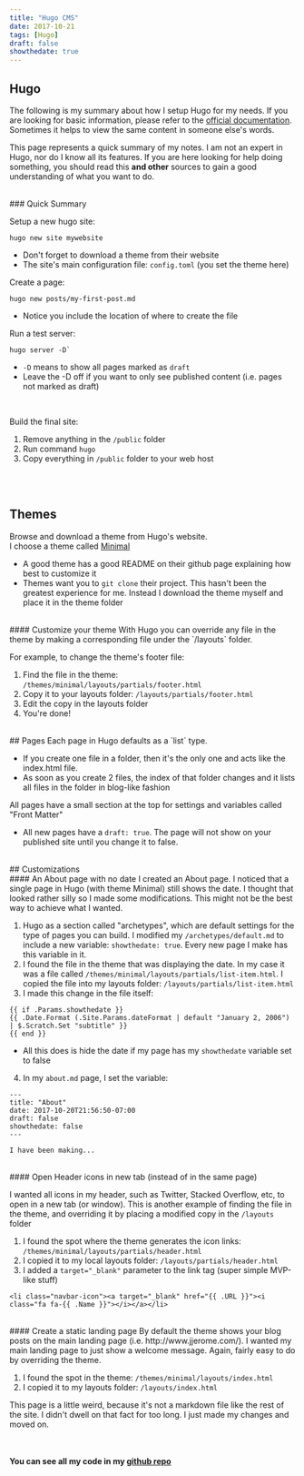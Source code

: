 ```yaml
---
title: "Hugo CMS"
date: 2017-10-21
tags: [Hugo]
draft: false
showthedate: true
---
```


## Hugo

The following is my summary about how I setup Hugo for my needs.  If you are looking for basic information, please refer to the <a href="https://gohugo.io/documentation/" target="`_blank`">official documentation</a>.  Sometimes it helps to view the same content in someone else's words.

This page represents a quick summary of my notes.  I am not an expert in Hugo, nor do I know all its features.  If you are here looking for help doing something, you should read this **and other** sources to gain a good understanding of what you want to do.

<br/>
### Quick Summary

Setup a new hugo site:
  ```
  hugo new site mywebsite
  ```
  * Don't forget to download a theme from their website
  * The site's main configuration file: `config.toml` (you set the theme here)

Create a page:
  ```
  hugo new posts/my-first-post.md
  ```
  * Notice you include the location of where to create the file   

Run a test server:
  ```
  hugo server -D`   
  ```
  * `-D` means to show all pages marked as `draft`
  * Leave the -D off if you want to only see published content (i.e. pages not marked as draft)   
  <br/>

Build the final site:

  1. Remove anything in the `/public` folder
  2. Run command `hugo`
  3. Copy everything in `/public` folder to your web host

<br/><br/>

## Themes

Browse and download a theme from Hugo's website.   
I choose a theme called <a href="https://github.com/calintat/minimal/" target="`_blank`">Minimal</a>

* A good theme has a good README on their github page explaining how best to customize it
* Themes want you to `git clone` their project.  This hasn't been the greatest experience for me.  Instead I download the theme myself and place it in the theme folder

<br/>
#### Customize your theme
With Hugo you can override any file in the theme by making a corresponding file under the `/layouts` folder.

For example, to change the theme's footer file:

1. Find the file in the theme: `/themes/minimal/layouts/partials/footer.html`
2. Copy it to your layouts folder: `/layouts/partials/footer.html`
3. Edit the copy in the layouts folder
4. You're done!

<br/>
## Pages
Each page in Hugo defaults as a `list` type.

* If you create one file in a folder, then it's the only one and acts like the index.html file.  
* As soon as you create 2 files, the index of that folder changes and it lists all files in the folder in blog-like fashion

All pages have a small section at the top for settings and variables called "Front Matter"

* All new pages have a `draft: true`.  The page will not show on your published site until you change it to false.

<br/>
## Customizations

<br/>
#### An About page with no date
I created an About page.  I noticed that a single page in Hugo (with theme Minimal) still shows the date.  I thought that looked rather silly so I made some modifications.  This might not be the best way to achieve what I wanted.

1. Hugo as a section called "archetypes", which are default settings for the type of pages you can build.  I modified my `/archetypes/default.md` to include a new variable: `showthedate: true`.  Every new page I make has this variable in it.
2. I found the file in the theme that was displaying the date.  In my case it was a file called `/themes/minimal/layouts/partials/list-item.html`.  I copied the file into my layouts folder: `/layouts/partials/list-item.html`
3. I made this change in the file itself:

  ```
  {{ if .Params.showthedate }}
  {{ .Date.Format (.Site.Params.dateFormat | default "January 2, 2006") | $.Scratch.Set "subtitle" }}
  {{ end }}
  ```
  * All this does is hide the date if my page has my `showthedate` variable set to false

4. In my `about.md` page, I set the variable:

  ```
  ---
  title: "About"
  date: 2017-10-20T21:56:50-07:00
  draft: false
  showthedate: false
  ---

  I have been making...
  ```

<br/>
#### Open Header icons in new tab
(instead of in the same page)

I wanted all icons in my header, such as Twitter, Stacked Overflow, etc, to open in a new tab (or window).  This is another example of finding the file in the theme, and overriding it by placing a modified copy in the `/layouts` folder

1. I found the spot where the theme generates the icon links: `/themes/minimal/layouts/partials/header.html`
2. I copied it to my local layouts folder: `/layouts/partials/header.html`
3. I added a `target="_blank"` parameter to the link tag (super simple MVP-like stuff)

  ```
  <li class="navbar-icon"><a target="_blank" href="{{ .URL }}"><i class="fa fa-{{ .Name }}"></i></a></li>
  ```
<br/>
#### Create a static landing page
By default the theme shows your blog posts on the main landing page (i.e. http://www.jjerome.com/).  I wanted my main landing page to just show a welcome message.  Again, fairly easy to do by overriding the theme.

1. I found the spot in the theme: `/themes/minimal/layouts/index.html`
2. I copied it to my layouts folder: `/layouts/index.html`

This page is a little weird, because it's not a markdown file like the rest of the site.  I didn't dwell on that fact for too long.  I just made my changes and moved on.

<br/><br/>
**You can see all my code in my <a href="https://github.com/jjerome00/jjerome.hugo" target="_blank">github repo</a>**
